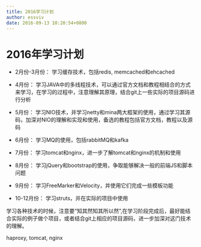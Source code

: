 ```yaml
---
title: 2016学习计划
author: essviv
date: 2016-09-13 10:20:54+0800
---
```


# 2016年学习计划

* 2月份-3月份： 学习缓存技术，包括redis, memcached和ehcached

* 4月份： 学习JAVA中的多线程技术，可以通过官方文档和教程相结合的方式来学习，在学习的过程中，注意理解其原理，结合git上一些实际的项目源码进行分析

* 5月份： 学习NIO技术，并学习netty和mina两大框架的使用，通过学习其源码，加深对NIO的理解和实现和使用，备选的教程包括官方文档，教程以及源码

* 6月份： 学习MQ的使用，包括rabbitMQ和kafka

* 7月份： 学习tomcat和nginx，进一步了解tomcat和nginx的机制和使用

* 8月份： 学习jQuery和bootstrap的使用，争取能够解决一般的前端JS和脚本问题

* 9月份： 学习FreeMarker和Velocity，并使用它们完成一些模板功能

* 10-12月份： 学习struts，并在实际的项目中使用

学习各种技术的时候，注意要“知其然知其所以然”,在学习阶段完成后，最好能结合实际的例子做个项目，或者结合git上相应的项目源码，进一步加深对这门技术的理解。

haproxy, tomcat, nginx
